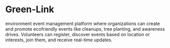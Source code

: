 # Green-Link
 environment event management platform where organizations can  create and promote ecofriendly events like cleanups, tree planting, and  awareness drives. Volunteers can register, discover events based on location or  interests, join them, and receive real-time updates. 
